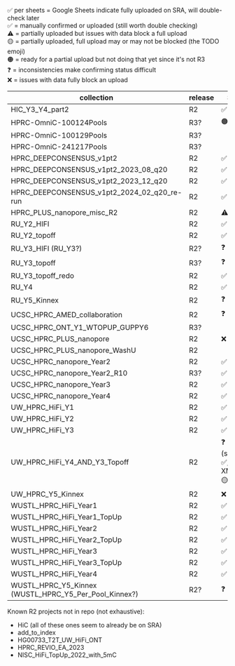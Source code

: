 ✅ per sheets = Google Sheets indicate fully uploaded on SRA, will double-check later  
✅ = manually confirmed or uploaded (still worth double checking)  
⚠️ = partially uploaded but issues with data block a full upload  
🟡 = partially uploaded, full upload may or may not be blocked (the TODO emoji)  
🟠 = ready for a partial upload but not doing that yet since it's not R3  
❓ = inconsistencies make confirming status difficult  
❌ = issues with data fully block an upload

| collection | release | SRA | AnVIL | project
| --- | --- | --- | --- | --- |
| HIC_Y3_Y4_part2 | R2 | ✅ |  | - |
| HPRC-OmniC-100124Pools | R3? | 🟠 |  |  |
| HPRC-OmniC-100129Pools | R3? |  |  |  |
| HPRC-OmniC-241217Pools | R3? |  |  |  |
| HPRC_DEEPCONSENSUS_v1pt2 | R2 | ✅ |  |  |
| HPRC_DEEPCONSENSUS_v1pt2_2023_08_q20 | R2 | ✅ |  |  |
| HPRC_DEEPCONSENSUS_v1pt2_2023_12_q20 | R2 | ✅ |  |  |
| HPRC_DEEPCONSENSUS_v1pt2_2024_02_q20_re-run | R2 | ✅ |  |  |
| HPRC_PLUS_nanopore_misc_R2 | R2 | ⚠️ |  | PLUS |
| RU_Y2_HIFI | R2 | ✅ |  |  |
| RU_Y2_topoff | R2 | ✅ |  |  |
| RU_Y3_HIFI (RU_Y3?) | R2? | ❓ |  |  |
| RU_Y3_topoff | R3? | ❓ |  |  |
| RU_Y3_topoff_redo | R2 | ✅ |  |  |
| RU_Y4 | R2 | ✅ |  |  |
| RU_Y5_Kinnex | R2 | ❓ |  |  |
| UCSC_HPRC_AMED_collaboration | R2 | ❓ |  | PLUS |
| UCSC_HPRC_ONT_Y1_WTOPUP_GUPPY6 | R3? |  |  |  |
| UCSC_HPRC_PLUS_nanopore | R2 | ❌ |  | PLUS |
| UCSC_HPRC_PLUS_nanopore_WashU | R2 |  |  | PLUS |
| UCSC_HPRC_nanopore_Year2 | R2 | ✅ |  |  |
| UCSC_HPRC_nanopore_Year2_R10 | R3? | ✅ |  |  |
| UCSC_HPRC_nanopore_Year3 | R2 | ✅ |  |  |
| UCSC_HPRC_nanopore_Year4 | R2 | ✅ |  |  |
| UW_HPRC_HiFi_Y1 | R2 | ✅ |  |  |
| UW_HPRC_HiFi_Y2 | R2 | ✅ |  |  |
| UW_HPRC_HiFi_Y3 | R2 | ✅ |  |  |
| UW_HPRC_HiFi_Y4_AND_Y3_Topoff | R2 | ❓ (sheets: ✅, XML: 🟡) |  |  |
| UW_HPRC_Y5_Kinnex | R2 | ❌ |  |  |
| WUSTL_HPRC_HiFi_Year1 | R2 | ✅ |  |  |
| WUSTL_HPRC_HiFi_Year1_TopUp | R2 | ✅ |  |  |
| WUSTL_HPRC_HiFi_Year2 | R2 | ✅ |  |  |
| WUSTL_HPRC_HiFi_Year2_TopUp | R2 | ✅|  |  |
| WUSTL_HPRC_HiFi_Year3 | R2 | ✅ |  |  |
| WUSTL_HPRC_HiFi_Year3_TopUp | R2 | ✅ |  |  |
| WUSTL_HPRC_HiFi_Year4 | R2 | ✅ |  |  |
| WUSTL_HPRC_Y5_Kinnex (WUSTL_HPRC_Y5_Per_Pool_Kinnex?) | R2? | ❓ |  |  |


Known R2 projects not in repo (not exhaustive):
* HiC (all of these ones seem to already be on SRA)
* add_to_index
* HG00733_T2T_UW_HiFi_ONT
* HPRC_REVIO_EA_2023
* NISC_HiFi_TopUp_2022_with_5mC
